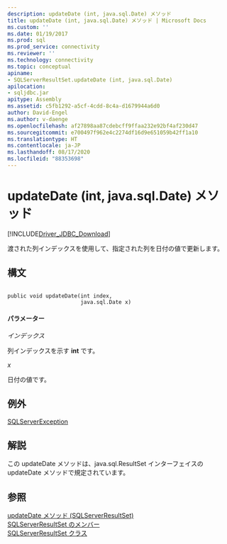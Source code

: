 ```yaml
---
description: updateDate (int, java.sql.Date) メソッド
title: updateDate (int, java.sql.Date) メソッド | Microsoft Docs
ms.custom: ''
ms.date: 01/19/2017
ms.prod: sql
ms.prod_service: connectivity
ms.reviewer: ''
ms.technology: connectivity
ms.topic: conceptual
apiname:
- SQLServerResultSet.updateDate (int, java.sql.Date)
apilocation:
- sqljdbc.jar
apitype: Assembly
ms.assetid: c5fb1292-a5cf-4cdd-8c4a-d1679944a6d0
author: David-Engel
ms.author: v-daenge
ms.openlocfilehash: af27898aa87cdebcff9ffaa232e92bf4af230d47
ms.sourcegitcommit: e700497f962e4c2274df16d9e651059b42ff1a10
ms.translationtype: HT
ms.contentlocale: ja-JP
ms.lasthandoff: 08/17/2020
ms.locfileid: "88353698"
---
```

# <a name="updatedate-method-int-javasqldate"></a>updateDate (int, java.sql.Date) メソッド
[!INCLUDE[Driver_JDBC_Download](../../../includes/driver_jdbc_download.md)]

  渡された列インデックスを使用して、指定された列を日付の値で更新します。  
  
## <a name="syntax"></a>構文  
  
```  
  
public void updateDate(int index,  
                       java.sql.Date x)  
```  
  
#### <a name="parameters"></a>パラメーター  
 *インデックス*  
  
 列インデックスを示す **int** です。  
  
 *x*  
  
 日付の値です。  
  
## <a name="exceptions"></a>例外  
 [SQLServerException](../../../connect/jdbc/reference/sqlserverexception-class.md)  
  
## <a name="remarks"></a>解説  
 この updateDate メソッドは、java.sql.ResultSet インターフェイスの updateDate メソッドで規定されています。  
  
## <a name="see-also"></a>参照  
 [updateDate メソッド &#40;SQLServerResultSet&#41;](../../../connect/jdbc/reference/updatedate-method-sqlserverresultset.md)   
 [SQLServerResultSet のメンバー](../../../connect/jdbc/reference/sqlserverresultset-members.md)   
 [SQLServerResultSet クラス](../../../connect/jdbc/reference/sqlserverresultset-class.md)  
  
  
